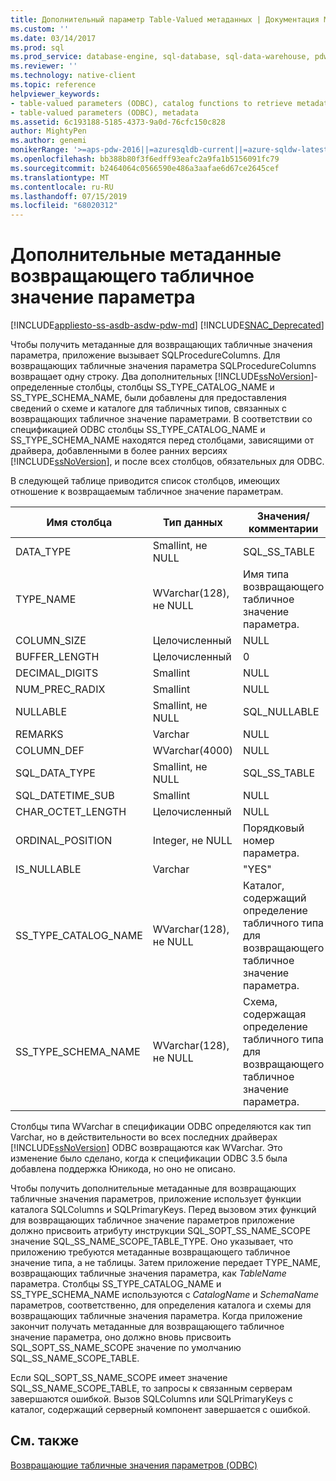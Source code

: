 ```yaml
---
title: Дополнительный параметр Table-Valued метаданных | Документация Майкрософт
ms.custom: ''
ms.date: 03/14/2017
ms.prod: sql
ms.prod_service: database-engine, sql-database, sql-data-warehouse, pdw
ms.reviewer: ''
ms.technology: native-client
ms.topic: reference
helpviewer_keywords:
- table-valued parameters (ODBC), catalog functions to retrieve metadata
- table-valued parameters (ODBC), metadata
ms.assetid: 6c193188-5185-4373-9a0d-76cfc150c828
author: MightyPen
ms.author: genemi
monikerRange: '>=aps-pdw-2016||=azuresqldb-current||=azure-sqldw-latest||>=sql-server-2016||=sqlallproducts-allversions||>=sql-server-linux-2017||=azuresqldb-mi-current'
ms.openlocfilehash: bb388b80f3f6edff93eafc2a9fa1b5156091fc79
ms.sourcegitcommit: b2464064c0566590e486a3aafae6d67ce2645cef
ms.translationtype: MT
ms.contentlocale: ru-RU
ms.lasthandoff: 07/15/2019
ms.locfileid: "68020312"
---
```

# <a name="additional-table-valued-parameter-metadata"></a>Дополнительные метаданные возвращающего табличное значение параметра
[!INCLUDE[appliesto-ss-asdb-asdw-pdw-md](../../includes/appliesto-ss-asdb-asdw-pdw-md.md)]
[!INCLUDE[SNAC_Deprecated](../../includes/snac-deprecated.md)]

  Чтобы получить метаданные для возвращающих табличные значения параметра, приложение вызывает SQLProcedureColumns. Для возвращающих табличные значения параметра SQLProcedureColumns возвращает одну строку. Два дополнительных [!INCLUDE[ssNoVersion](../../includes/ssnoversion-md.md)]-определенные столбцы, столбцы SS_TYPE_CATALOG_NAME и SS_TYPE_SCHEMA_NAME, были добавлены для предоставления сведений о схеме и каталоге для табличных типов, связанных с возвращающих табличное значение параметрами. В соответствии со спецификацией ODBC столбцы SS_TYPE_CATALOG_NAME и SS_TYPE_SCHEMA_NAME находятся перед столбцами, зависящими от драйвера, добавленными в более ранних версиях [!INCLUDE[ssNoVersion](../../includes/ssnoversion-md.md)], и после всех столбцов, обязательных для ODBC.  
  
 В следующей таблице приводится список столбцов, имеющих отношение к возвращаемым табличное значение параметрам.  
  
|Имя столбца|Тип данных|Значения/комментарии|  
|-----------------|---------------|---------------------|  
|DATA_TYPE|Smallint, не NULL|SQL_SS_TABLE|  
|TYPE_NAME|WVarchar(128), не NULL|Имя типа возвращающего табличное значение параметра.|  
|COLUMN_SIZE|Целочисленный|NULL|  
|BUFFER_LENGTH|Целочисленный|0|  
|DECIMAL_DIGITS|Smallint|NULL|  
|NUM_PREC_RADIX|Smallint|NULL|  
|NULLABLE|Smallint, не NULL|SQL_NULLABLE|  
|REMARKS|Varchar|NULL|  
|COLUMN_DEF|WVarchar(4000)|NULL|  
|SQL_DATA_TYPE|Smallint, не NULL|SQL_SS_TABLE|  
|SQL_DATETIME_SUB|Smallint|NULL|  
|CHAR_OCTET_LENGTH|Целочисленный|NULL|  
|ORDINAL_POSITION|Integer, не NULL|Порядковый номер параметра.|  
|IS_NULLABLE|Varchar|"YES"|  
|SS_TYPE_CATALOG_NAME|WVarchar(128), не NULL|Каталог, содержащий определение табличного типа для возвращающего табличное значение параметра.|  
|SS_TYPE_SCHEMA_NAME|WVarchar(128), не NULL|Схема, содержащая определение табличного типа для возвращающего табличное значение параметра.|  
  
 Столбцы типа WVarchar в спецификации ODBC определяются как тип Varchar, но в действительности во всех последних драйверах [!INCLUDE[ssNoVersion](../../includes/ssnoversion-md.md)] ODBC возвращаются как WVarchar. Это изменение было сделано, когда к спецификации ODBC 3.5 была добавлена поддержка Юникода, но оно не описано.  
  
 Чтобы получить дополнительные метаданные для возвращающих табличные значения параметров, приложение использует функции каталога SQLColumns и SQLPrimaryKeys. Перед вызовом этих функций для возвращающих табличное значение параметров приложение должно присвоить атрибуту инструкции SQL_SOPT_SS_NAME_SCOPE значение SQL_SS_NAME_SCOPE_TABLE_TYPE. Оно указывает, что приложению требуются метаданные возвращающего табличное значение типа, а не таблицы. Затем приложение передает TYPE_NAME, возвращающих табличные значения параметра, как *TableName* параметра. Столбцы SS_TYPE_CATALOG_NAME и SS_TYPE_SCHEMA_NAME используются с *CatalogName* и *SchemaName* параметров, соответственно, для определения каталога и схемы для возвращающих табличные значения параметра. Когда приложение закончит получать метаданные для возвращающего табличное значение параметра, оно должно вновь присвоить SQL_SOPT_SS_NAME_SCOPE значение по умолчанию SQL_SS_NAME_SCOPE_TABLE.  
  
 Если SQL_SOPT_SS_NAME_SCOPE имеет значение SQL_SS_NAME_SCOPE_TABLE, то запросы к связанным серверам завершаются ошибкой. Вызов SQLColumns или SQLPrimaryKeys с каталог, содержащий серверный компонент завершается с ошибкой.  
  
## <a name="see-also"></a>См. также  
 [Возвращающие табличные значения параметров &#40;ODBC&#41;](../../relational-databases/native-client-odbc-table-valued-parameters/table-valued-parameters-odbc.md)  
  
  
